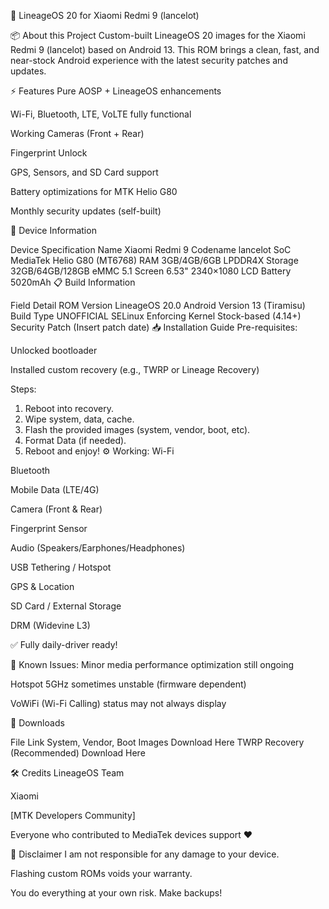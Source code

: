 📱 LineageOS 20 for Xiaomi Redmi 9 (lancelot)

📦 About this Project
Custom-built LineageOS 20 images for the Xiaomi Redmi 9 (lancelot) based on Android 13.
This ROM brings a clean, fast, and near-stock Android experience with the latest security patches and updates.

⚡ Features
Pure AOSP + LineageOS enhancements

Wi-Fi, Bluetooth, LTE, VoLTE fully functional

Working Cameras (Front + Rear)

Fingerprint Unlock

GPS, Sensors, and SD Card support

Battery optimizations for MTK Helio G80

Monthly security updates (self-built)

📱 Device Information

Device	Specification
Name	Xiaomi Redmi 9
Codename	lancelot
SoC	MediaTek Helio G80 (MT6768)
RAM	3GB/4GB/6GB LPDDR4X
Storage	32GB/64GB/128GB eMMC 5.1
Screen	6.53" 2340×1080 LCD
Battery	5020mAh
📋 Build Information

Field	Detail
ROM Version	LineageOS 20.0
Android Version	13 (Tiramisu)
Build Type	UNOFFICIAL
SELinux	Enforcing
Kernel	Stock-based (4.14+)
Security Patch	(Insert patch date)
📥 Installation Guide
Pre-requisites:

Unlocked bootloader

Installed custom recovery (e.g., TWRP or Lineage Recovery)

Steps:

1. Reboot into recovery.
2. Wipe system, data, cache.
3. Flash the provided images (system, vendor, boot, etc).
4. Format Data (if needed).
5. Reboot and enjoy!
⚙️ Working:
Wi-Fi

Bluetooth

Mobile Data (LTE/4G)

Camera (Front & Rear)

Fingerprint Sensor

Audio (Speakers/Earphones/Headphones)

USB Tethering / Hotspot

GPS & Location

SD Card / External Storage

DRM (Widevine L3)

✅ Fully daily-driver ready!

🚧 Known Issues:
Minor media performance optimization still ongoing

Hotspot 5GHz sometimes unstable (firmware dependent)

VoWiFi (Wi-Fi Calling) status may not always display

🔗 Downloads

File	Link
System, Vendor, Boot Images	Download Here
TWRP Recovery (Recommended)	Download Here

🛠 Credits
LineageOS Team

Xiaomi

[MTK Developers Community]

Everyone who contributed to MediaTek devices support ❤️

📜 Disclaimer
I am not responsible for any damage to your device.

Flashing custom ROMs voids your warranty.

You do everything at your own risk. Make backups!

